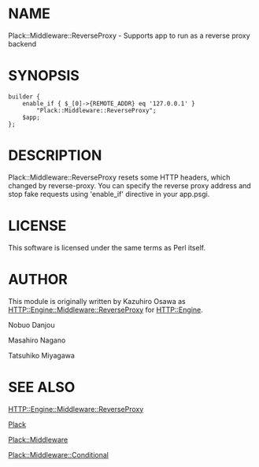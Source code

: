 # NAME

Plack::Middleware::ReverseProxy - Supports app to run as a reverse proxy backend

# SYNOPSIS

    builder {
        enable_if { $_[0]->{REMOTE_ADDR} eq '127.0.0.1' } 
            "Plack::Middleware::ReverseProxy";
        $app;
    };

# DESCRIPTION

Plack::Middleware::ReverseProxy resets some HTTP headers, which changed by
reverse-proxy. You can specify the reverse proxy address and stop fake requests
using 'enable\_if' directive in your app.psgi.

# LICENSE

This software is licensed under the same terms as Perl itself.

# AUTHOR

This module is originally written by Kazuhiro Osawa as [HTTP::Engine::Middleware::ReverseProxy](https://metacpan.org/pod/HTTP::Engine::Middleware::ReverseProxy) for [HTTP::Engine](https://metacpan.org/pod/HTTP::Engine).

Nobuo Danjou

Masahiro Nagano

Tatsuhiko Miyagawa

# SEE ALSO

[HTTP::Engine::Middleware::ReverseProxy](https://metacpan.org/pod/HTTP::Engine::Middleware::ReverseProxy) 

[Plack](https://metacpan.org/pod/Plack)

[Plack::Middleware](https://metacpan.org/pod/Plack::Middleware)

[Plack::Middleware::Conditional](https://metacpan.org/pod/Plack::Middleware::Conditional)

